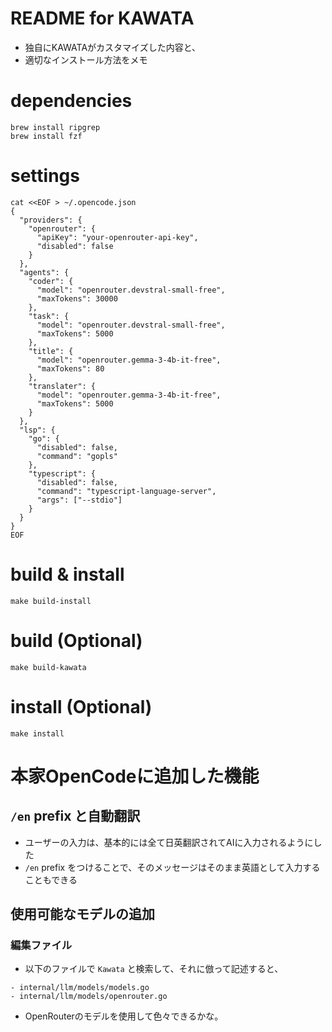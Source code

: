 # README for KAWATA
- 独自にKAWATAがカスタマイズした内容と、
- 適切なインストール方法をメモ
# dependencies
```
brew install ripgrep
brew install fzf
```
# settings
```
cat <<EOF > ~/.opencode.json
{
  "providers": {
    "openrouter": {
      "apiKey": "your-openrouter-api-key",
      "disabled": false
    }
  },
  "agents": {
    "coder": {
      "model": "openrouter.devstral-small-free",
      "maxTokens": 30000
    },
    "task": {
      "model": "openrouter.devstral-small-free",
      "maxTokens": 5000
    },
    "title": {
      "model": "openrouter.gemma-3-4b-it-free",
      "maxTokens": 80
    },
    "translater": {
      "model": "openrouter.gemma-3-4b-it-free",
      "maxTokens": 5000
    }
  },
  "lsp": {
    "go": {
      "disabled": false,
      "command": "gopls"
    },
    "typescript": {
      "disabled": false,
      "command": "typescript-language-server",
      "args": ["--stdio"]
    }
  }
}
EOF
```
# build & install
```
make build-install
```
# build (Optional)
```
make build-kawata
```
# install (Optional)
```
make install
```
# 本家OpenCodeに追加した機能
## `/en` prefix と自動翻訳
- ユーザーの入力は、基本的には全て日英翻訳されてAIに入力されるようにした
- `/en` prefix をつけることで、そのメッセージはそのまま英語として入力することもできる
## 使用可能なモデルの追加
### 編集ファイル
- 以下のファイルで `Kawata` と検索して、それに倣って記述すると、
```
- internal/llm/models/models.go
- internal/llm/models/openrouter.go
```
- OpenRouterのモデルを使用して色々できるかな。